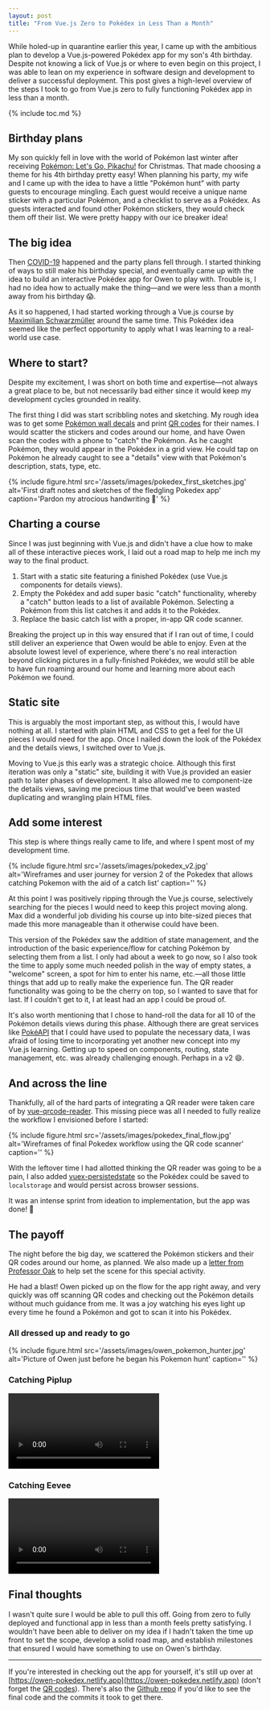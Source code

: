 ```yaml
---
layout: post
title: "From Vue.js Zero to Pokédex in Less Than a Month"
---
```


While holed-up in quarantine earlier this year, I came up with the ambitious
plan to develop a Vue.js-powered Pokédex app for my son's 4th birthday. Despite
not knowing a lick of Vue.js or where to even begin on this project, I was able
to lean on my experience in software design and development to deliver a
successful deployment. This post gives a high-level overview of the steps I took
to go from Vue.js zero to fully functioning Pokédex app in less than a month.

{% include toc.md %}

## Birthday plans

My son quickly fell in love with the world of Pokémon last winter after
receiving [Pokémon: Let's Go,
Pikachu!](https://www.nintendo.com/games/detail/pokemon-lets-go-pikachu-switch/)
for Christmas. That made choosing a theme for his 4th birthday pretty easy! When
planning his party, my wife and I came up with the idea to have a little
"Pokémon hunt" with party guests to encourage mingling. Each guest would receive
a unique name sticker with a particular Pokémon, and a checklist to serve as a
Pokédex. As guests interacted and found other Pokémon stickers, they would check
them off their list. We were pretty happy with our ice breaker idea!

## The big idea

Then
[COVID-19](https://en.wikipedia.org/wiki/2019%E2%80%9320_coronavirus_pandemic)
happened and the party plans fell through. I started thinking of ways to still
make his birthday special, and eventually came up with the idea to build an
interactive Pokédex app for Owen to play with. Trouble is, I had no idea how to
actually make the thing&mdash;and we were less than a month away from his
birthday 😱.

As it so happened, I had started working through a Vue.js course by [Maximilian
Schwarzmüller](https://twitter.com/maxedapps) around the same time. This Pokédex
idea seemed like the perfect opportunity to apply what I was learning to a
real-world use case.

## Where to start?

Despite my excitement, I was short on both time and expertise&mdash;not always a
great place to be, but not necessarily bad either since it would keep my
development cycles grounded in reality.

The first thing I did was start scribbling notes and sketching. My rough idea
was to get some [Pokémon wall
decals](https://www.amazon.com/gp/product/B07TQ9MJM1/) and print [QR
codes](https://docs.google.com/document/d/13JSqyVPQmlAES345SOwMGQ161Dcls2gCTL_K53ihnak/edit?usp=sharing)
for their names. I would scatter the stickers and codes around our home, and
have Owen scan the codes with a phone to "catch" the Pokémon. As he caught
Pokémon, they would appear in the Pokédex in a grid view. He could tap on
Pokémon he already caught to see a "details" view with that Pokémon's
description, stats, type, etc.

{% include figure.html src='/assets/images/pokedex_first_sketches.jpg'
alt='First draft notes and sketches of the fledgling Pokedex app'
caption='Pardon my atrocious handwriting 😬' %}

## Charting a course

Since I was just beginning with Vue.js and didn't have a clue how to make all of
these interactive pieces work, I laid out a road map to help me inch my way
to the final product.

1. Start with a static site featuring a finished Pokédex (use Vue.js components
   for details views).
2. Empty the Pokédex and add super basic "catch" functionality, whereby a
   "catch" button leads to a list of available Pokémon. Selecting a Pokémon from
   this list catches it and adds it to the Pokédex.
3. Replace the basic catch list with a proper, in-app QR code scanner.

Breaking the project up in this way ensured that if I ran out of time, I could
still deliver an experience that Owen would be able to enjoy. Even at the
absolute lowest level of experience, where there's no real interaction beyond
clicking pictures in a fully-finished Pokédex, we would still be able to have
fun roaming around our home and learning more about each Pokémon we found.

## Static site

This is arguably the most important step, as without this, I would have nothing
at all. I started with plain HTML and CSS to get a feel for the UI pieces I
would need for the app. Once I nailed down the look of the Pokédex and the
details views, I switched over to Vue.js.

Moving to Vue.js this early was a strategic choice. Although this first
iteration was only a "static" site, building it with Vue.js provided an easier
path to later phases of development. It also allowed me to component-ize the
details views, saving me precious time that would've been wasted duplicating and
wrangling plain HTML files.

## Add some interest

This step is where things really came to life, and where I spent most of my
development time.

{% include figure.html src='/assets/images/pokedex_v2.jpg' alt='Wireframes and
user journey for version 2 of the Pokedex that allows catching Pokemon with the
aid of a catch list' caption='' %}

At this point I was positively ripping through the Vue.js course, selectively
searching for the pieces I would need to keep this project moving along. Max did
a wonderful job dividing his course up into bite-sized pieces that made this
more manageable than it otherwise could have been.

This version of the Pokédex saw the addition of state management, and the
introduction of the basic experience/flow for catching Pokémon by selecting them
from a list. I only had about a week to go now, so I also took the time to apply
some much needed polish in the way of empty states, a "welcome" screen, a spot
for him to enter his name, etc.&mdash;all those little things that add up to
really make the experience fun. The QR reader functionality was going to be the
cherry on top, so I wanted to save that for last. If I couldn't get to it, I at
least had an app I could be proud of.

It's also worth mentioning that I chose to hand-roll the data for all 10 of the
Pokémon details views during this phase. Although there are great services like
[PokéAPI](https://pokeapi.co/) that I could have used to populate the necessary
data, I was afraid of losing time to incorporating yet another new concept into
my Vue.js learning. Getting up to speed on components, routing, state
management, etc. was already challenging enough. Perhaps in a v2 😄.

## And across the line

Thankfully, all of the hard parts of integrating a QR reader were taken care of
by [vue-qrcode-reader](https://github.com/gruhn/vue-qrcode-reader). This missing
piece was all I needed to fully realize the workflow I envisioned before I
started:

{% include figure.html src='/assets/images/pokedex_final_flow.jpg'
alt='Wireframes of final Pokedex workflow using the QR code scanner' caption=''
%}

With the leftover time I had allotted thinking the QR reader was going to be a
pain, I also added
[vuex-persistedstate](https://github.com/robinvdvleuten/vuex-persistedstate) so
the Pokédex could be saved to `localstorage` and would persist across browser
sessions.

It was an intense sprint from ideation to implementation, but the app was done!
🎉

## The payoff

The night before the big day, we scattered the Pokémon stickers and their QR
codes around our home, as planned. We also made up a [letter from Professor
Oak](https://docs.google.com/document/d/1xihr5zjKYmgdY0R9ALnwNl7gGQcTVI4dfcQ_rtQYDBE/edit?usp=sharing)
to help set the scene for this special activity.

He had a blast! Owen picked up on the flow for the app right away, and very
quickly was off scanning QR codes and checking out the Pokémon details without
much guidance from me. It was a joy watching his eyes light up every time he
found a Pokémon and got to scan it into his Pokédex.

### All dressed up and ready to go

{% include figure.html src='/assets/images/owen_pokemon_hunter.jpg' alt='Picture
of Owen just before he began his Pokemon hunt' caption='' %}

### Catching Piplup

<video controls preload="metadata" width="300">
  <source src="/assets/videos/owen_catching_piplup.webm" type="video/webm">
  <source src="/assets/videos/owen_catching_piplup.mp4" type="video/mp4">
</video>

### Catching Eevee

<video controls preload="metadata" width="300">
  <source src="/assets/videos/owen_catching_eevee.webm" type="video/webm">
  <source src="/assets/videos/owen_catching_eevee.mp4" type="video/mp4">
</video>

## Final thoughts

I wasn't quite sure I would be able to pull this off. Going from zero to fully
deployed and functional app in less than a month feels pretty satisfying. I
wouldn't have been able to deliver on my idea if I hadn't taken the time up
front to set the scope, develop a solid road map, and establish milestones that
ensured I would have something to use on Owen's birthday.

* * *

If you're interested in checking out the app for yourself, it's still up over at
[https://owen-pokedex.netlify.app](https://owen-pokedex.netlify.app) (don't
forget the [QR
codes](https://docs.google.com/document/d/13JSqyVPQmlAES345SOwMGQ161Dcls2gCTL_K53ihnak/edit?usp=sharing)).
There's also the [Github repo](https://github.com/orangedaisy/pokedex) if you'd
like to see the final code and the commits it took to get there.
